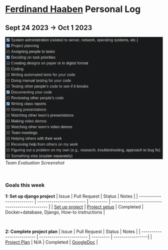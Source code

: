 # [Ferdinand Haaben](https://github.com/Ferdinand737) Personal Log

## Sept 24 2023 -> Oct 1 2023

![evaluation-screenshot](../../../img/ferdinand-eval-4.png)
<br>
_Team Evaluation Screenshot_

<br>

### Goals this week

**1: Set up django project**
| Issue                     | Pull Request             | Status    | Notes                                          |
| ------------------------- | ------------------------ | --------- | ---------------------------------------------- |
| [Set up project][1]       | [Project setup][2]       | Completed |   Docker+database, Django, How-to instructions |

<br>

**2: Complete project plan**
| Issue                     | Pull Request             | Status    | Notes            |
| ------------------------- | ------------------------ | --------- | -----------------|
| [Project Plan][3]         | N/A                      | Completed |  [GoogleDoc][4]  |


[1]: https://github.com/COSC-499-W2023/year-long-project-team-7/issues/5
[2]: https://github.com/COSC-499-W2023/year-long-project-team-7/pull/6
[3]: https://github.com/COSC-499-W2023/year-long-project-team-7/issues/2
[4]: https://docs.google.com/document/d/18U3K607QbEoZFy_O4bKOMl64O0OOUe0IOVW4NVq2NdY/edit?pli=1